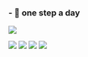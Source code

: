 ### - 👋 one step a day

![](https://img.shields.io/badge/windows-10-292e33?style=flat-square&logo=Windows&logoColor=ffffff)


![](https://img.shields.io/badge/JavaScript-F7DF1E?style=flat-square&logo=JavaScript&logoColor=ffffff)
![](https://img.shields.io/badge/HTML5-E34F26?style=flat-square&logo=HTML5&logoColor=ffffff)
![](https://img.shields.io/badge/CSS3-1572B6?style=flat-square&logo=CSS3&logoColor=ffffff)
![](https://img.shields.io/badge/Vue.js-4FC08D?style=flat-square&logo=Vue.js&logoColor=ffffff)


